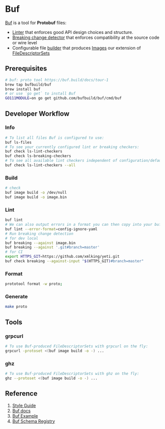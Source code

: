 # Buf

[Buf](https://buf.build/) is a tool for __Protobuf__ files:

- [Linter](https://buf.build/docs/lint-usage) that enforces good API design choices and structure.
- [Breaking change detector](https://buf.build/docs/breaking-usage) that enforces compatibility at the source code or wire level
- Configurable file [builder](https://buf.build/docs/build-overview) that produces [Images](https://buf.build/docs/build-images) our extension of [FileDescriptorSets](https://github.com/protocolbuffers/protobuf/blob/master/src/google/protobuf/descriptor.proto)

## Prerequisites

```bash
# buf: proto tool https://buf.build/docs/tour-1
brew tap bufbuild/buf
brew install buf
# or use `go get` to install Buf
GO111MODULE=on go get github.com/bufbuild/buf/cmd/buf
```

## Developer Workflow

### Info

```bash
# To list all files Buf is configured to use:
buf ls-files
# To see your currently configured lint or breaking checkers:
buf check ls-lint-checkers
buf check ls-breaking-checkers
# To see all available lint checkers independent of configuration/defaults:
buf check ls-lint-checkers --all
```

### Build

```bash
# check
buf image build -o /dev/null
buf image build -o image.bin
```

### Lint

```bash
buf lint
# We can also output errors in a format you can then copy into your buf.yaml file
buf lint --error-format=config-ignore-yaml
# Run breaking change detection
# for dev local
buf breaking --against image.bin
buf breaking --against '.git#branch=master'
# for CI
export HTTPS_GIT=https://github.com/xmlking/yeti.git
buf check breaking --against-input "$(HTTPS_GIT)#branch=master"
```

### Format

```bash
prototool format -w proto;
```

### Generate

```bash
make proto
```

## Tools

### grpcurl

```bash
# To use Buf-produced FileDescriptorSets with grpcurl on the fly:
grpcurl -protoset <(buf image build -o -) ...
```

### ghz

```bash
# To use Buf-produced FileDescriptorSets with ghz on the fly:
ghz --protoset <(buf image build -o -) ...
```

## Reference

1. [Style Guide](https://buf.build/docs/style-guide)
1. [Buf docs](https://buf.build/docs/introduction)
1. [Buf Example](https://github.com/bufbuild/buf-example/blob/master/Makefile)
1. [Buf Schema Registry](https://buf.build/docs/roadmap)
